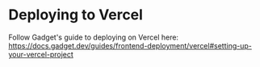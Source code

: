 # Deploying to Vercel

Follow Gadget's guide to deploying on Vercel here: https://docs.gadget.dev/guides/frontend-deployment/vercel#setting-up-your-vercel-project
